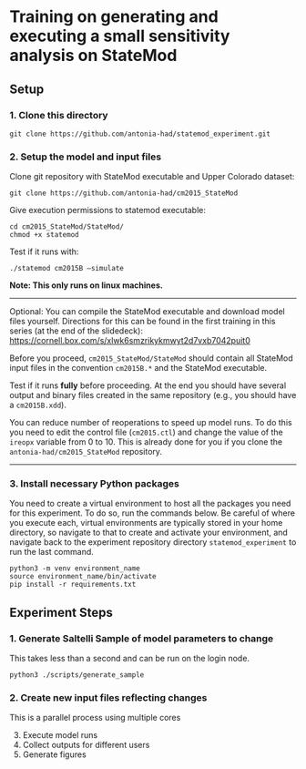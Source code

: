 # Training on generating and executing a small sensitivity analysis on StateMod

## Setup
### 1. Clone this directory
```
git clone https://github.com/antonia-had/statemod_experiment.git
```

### 2. Setup the model and input files

Clone git repository with StateMod executable and Upper Colorado dataset:
```
git clone https://github.com/antonia-had/cm2015_StateMod 
``` 

Give execution permissions to statemod executable:
```
cd cm2015_StateMod/StateMod/
chmod +x statemod
```
Test if it runs with:
```
./statemod cm2015B –simulate
```

**Note: This only runs on linux machines.** 

---
Optional:
You can compile the StateMod executable and download model files yourself. Directions for this can be found in the first training in this series (at the end of the slidedeck): https://cornell.box.com/s/xlwk6smzrikykmwyt2d7vxb7042puit0  

Before you proceed, `cm2015_StateMod/StateMod` should contain all StateMod input files in the convention `cm2015B.*` and the StateMod executable.

Test if it runs **fully** before proceeding. At the end you should have several output and binary files created in the same repository (e.g., you should have a `cm2015B.xdd`). 

 You can reduce number of reoperations to speed up model runs. To do this you need to edit the control file (`cm2015.ctl`) and change the value of the `ireopx` variable from 0 to 10. This is already done for you if you clone the `antonia-had/cm2015_StateMod` repository.
    
---

### 3. Install necessary Python packages
You need to create a virtual environment to host all the packages you need for this experiment. To do so, run the commands below. Be careful of where you execute each, virtual environments are typically stored in your home directory, so navigate to that to create and activate your environment, and navigate back to the experiment repository directory `statemod_experiment` to run the last command. 
```
python3 -m venv environment_name
source environment_name/bin/activate
pip install -r requirements.txt
```

## Experiment Steps
### 1. Generate Saltelli Sample of model parameters to change
This takes less than a second and can be run on the login node. 

```
python3 ./scripts/generate_sample
```
### 2. Create new input files reflecting changes
This is a parallel process using multiple cores
 
3. Execute model runs
4. Collect outputs for different users
5. Generate figures 